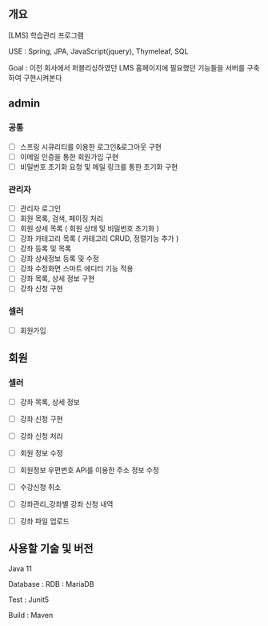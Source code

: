 ## 개요
[LMS] 학습관리 프로그램  

USE : Spring, JPA, JavaScript(jquery), Thymeleaf, SQL

Goal : 이전 회사에서 퍼블리싱하였던 LMS 홈페이지에 필요했던 기능들을 서버를 구축하여 구현시켜본다 

## admin
### 공통
 - [ ] 스프링 시큐리티를 이용한 로그인&로그아웃 구현
 - [ ] 이메일 인증을 통한 회원가입 구현
 - [ ] 비밀번호 초기화 요청 및 메일 링크를 통한 초기화 구현
 
### 관리자
- [ ] 관리자 로그인 
- [ ] 회원 목록, 검색, 페이징 처리 
- [ ] 회원 상세 목록 ( 회원 상태 및 비밀번호 초기화 )
- [ ] 강좌 카테고리 목록 ( 카테고리 CRUD, 정렬기능 추가 )
- [ ] 강좌 등록 및 목록
- [ ] 강좌 상세정보 등록 및 수정
- [ ] 강좌 수정화면 스마트 에디터 기능 적용
- [ ] 강좌 목록, 상세 정보 구현
- [ ] 강좌 신청 구현

### 셀러
- [ ] 회원가입


## 회원

### 셀러
- [ ] 강좌 목록, 상세 정보
- [ ] 강좌 신청 구현
- [ ] 강좌 신청 처리
- [ ] 회원 정보 수정
- [ ] 회원정보 우편번호 API를 이용한 주소 정보 수정
- [ ] 수강신청 취소
- [ ] 강좌관리_강좌별 강좌 신청 내역
- [ ] 강좌 파일 업로드



## 사용할 기술 및 버전

Java 11

Database :
 RDB : MariaDB
 
Test : Junit5

Build : Maven
